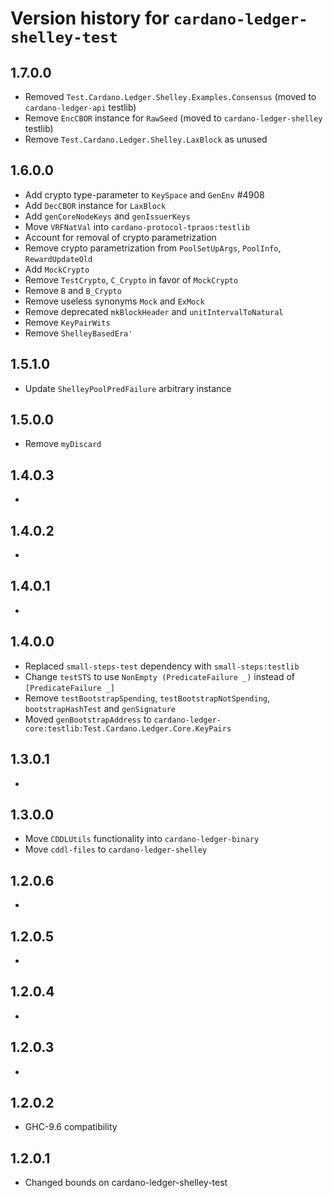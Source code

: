 # Version history for `cardano-ledger-shelley-test`

## 1.7.0.0

* Removed `Test.Cardano.Ledger.Shelley.Examples.Consensus` (moved to `cardano-ledger-api` testlib)
* Remove `EncCBOR` instance for `RawSeed` (moved to `cardano-ledger-shelley` testlib)
* Remove `Test.Cardano.Ledger.Shelley.LaxBlock` as unused

## 1.6.0.0

* Add crypto type-parameter to `KeySpace` and `GenEnv` #4908
* Add `DecCBOR` instance for `LaxBlock`
* Add `genCoreNodeKeys` and `genIssuerKeys`
* Move `VRFNatVal` into `cardano-protocol-tpraos:testlib`
* Account for removal of crypto parametrization
* Remove crypto parametrization from `PoolSetUpArgs`, `PoolInfo`, `RewardUpdateOld`
* Add `MockCrypto`
* Remove `TestCrypto`, `C_Crypto` in favor of `MockCrypto`
* Remove `B` and `B_Crypto`
* Remove useless synonyms `Mock` and `ExMock`
* Remove deprecated `mkBlockHeader` and `unitIntervalToNatural`
* Remove `KeyPairWits`
* Remove `ShelleyBasedEra'`

## 1.5.1.0

* Update `ShelleyPoolPredFailure` arbitrary instance

## 1.5.0.0

* Remove `myDiscard`

## 1.4.0.3

*

## 1.4.0.2

*

## 1.4.0.1

*

## 1.4.0.0

* Replaced `small-steps-test` dependency with `small-steps:testlib`
* Change `testSTS` to use `NonEmpty (PredicateFailure _)` instead of `[PredicateFailure _]`
* Remove `testBootstrapSpending`, `testBootstrapNotSpending`, `bootstrapHashTest` and `genSignature`
* Moved `genBootstrapAddress` to `cardano-ledger-core:testlib:Test.Cardano.Ledger.Core.KeyPairs`

## 1.3.0.1

*

## 1.3.0.0

* Move `CDDLUtils` functionality into `cardano-ledger-binary`
* Move `cddl-files` to `cardano-ledger-shelley`

## 1.2.0.6

*

## 1.2.0.5

*

## 1.2.0.4

*

## 1.2.0.3

*

## 1.2.0.2

* GHC-9.6 compatibility

## 1.2.0.1

* Changed bounds on cardano-ledger-shelley-test
